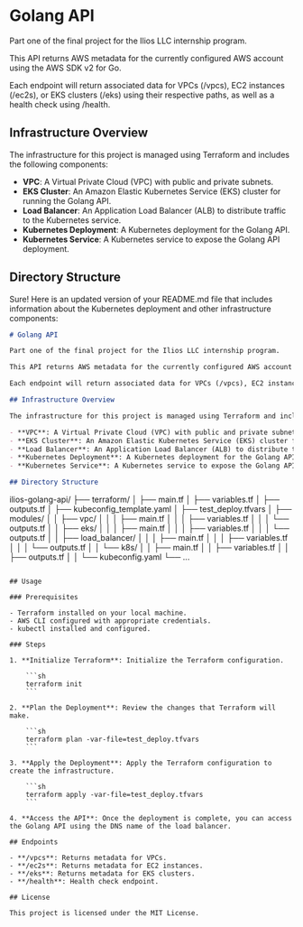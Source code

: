# Golang API

Part one of the final project for the Ilios LLC internship program.

This API returns AWS metadata for the currently configured AWS account using the AWS SDK v2 for Go.

Each endpoint will return associated data for VPCs (/vpcs), EC2 instances (/ec2s), or EKS clusters (/eks) using their respective paths, as well as a health check using /health.

## Infrastructure Overview

The infrastructure for this project is managed using Terraform and includes the following components:

- **VPC**: A Virtual Private Cloud (VPC) with public and private subnets.
- **EKS Cluster**: An Amazon Elastic Kubernetes Service (EKS) cluster for running the Golang API.
- **Load Balancer**: An Application Load Balancer (ALB) to distribute traffic to the Kubernetes service.
- **Kubernetes Deployment**: A Kubernetes deployment for the Golang API.
- **Kubernetes Service**: A Kubernetes service to expose the Golang API deployment.

## Directory Structure

Sure! Here is an updated version of your README.md file that includes information about the Kubernetes deployment and other infrastructure components:

```markdown
# Golang API

Part one of the final project for the Ilios LLC internship program.

This API returns AWS metadata for the currently configured AWS account using the AWS SDK v2 for Go.

Each endpoint will return associated data for VPCs (/vpcs), EC2 instances (/ec2s), or EKS clusters (/eks) using their respective paths, as well as a health check using /health.

## Infrastructure Overview

The infrastructure for this project is managed using Terraform and includes the following components:

- **VPC**: A Virtual Private Cloud (VPC) with public and private subnets.
- **EKS Cluster**: An Amazon Elastic Kubernetes Service (EKS) cluster for running the Golang API.
- **Load Balancer**: An Application Load Balancer (ALB) to distribute traffic to the Kubernetes service.
- **Kubernetes Deployment**: A Kubernetes deployment for the Golang API.
- **Kubernetes Service**: A Kubernetes service to expose the Golang API deployment.

## Directory Structure

```
ilios-golang-api/
├── terraform/
│   ├── main.tf
│   ├── variables.tf
│   ├── outputs.tf
│   ├── kubeconfig_template.yaml
│   ├── test_deploy.tfvars
│   ├── modules/
│   │   ├── vpc/
│   │   │   ├── main.tf
│   │   │   ├── variables.tf
│   │   │   └── outputs.tf
│   │   ├── eks/
│   │   │   ├── main.tf
│   │   │   ├── variables.tf
│   │   │   └── outputs.tf
│   │   ├── load_balancer/
│   │   │   ├── main.tf
│   │   │   ├── variables.tf
│   │   │   └── outputs.tf
│   │   └── k8s/
│   │       ├── main.tf
│   │       ├── variables.tf
│   │       ├── outputs.tf
│   │       └── kubeconfig.yaml
└── ...
```

## Usage

### Prerequisites

- Terraform installed on your local machine.
- AWS CLI configured with appropriate credentials.
- kubectl installed and configured.

### Steps

1. **Initialize Terraform**: Initialize the Terraform configuration.

    ```sh
    terraform init
    ```

2. **Plan the Deployment**: Review the changes that Terraform will make.

    ```sh
    terraform plan -var-file=test_deploy.tfvars
    ```

3. **Apply the Deployment**: Apply the Terraform configuration to create the infrastructure.

    ```sh
    terraform apply -var-file=test_deploy.tfvars
    ```

4. **Access the API**: Once the deployment is complete, you can access the Golang API using the DNS name of the load balancer.

## Endpoints

- **/vpcs**: Returns metadata for VPCs.
- **/ec2s**: Returns metadata for EC2 instances.
- **/eks**: Returns metadata for EKS clusters.
- **/health**: Health check endpoint.

## License

This project is licensed under the MIT License.
```